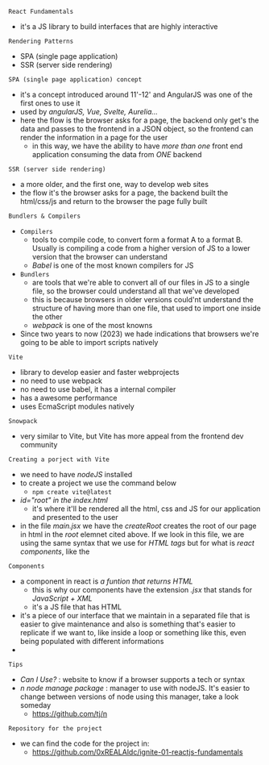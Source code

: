 `React Fundamentals` 
- it's a JS library to build interfaces that are highly interactive

`Rendering Patterns`
- SPA (single page application)
- SSR (server side rendering)

`SPA (single page application) concept`
- it's a concept introduced around 11'-12' and AngularJS was one of the first ones to use it
- used by *angularJS, Vue, Svelte, Aurelia...*
- here the flow is the browser asks for a page, the backend only get's the data and passes to the frontend in a JSON object, so the frontend can render the information in a page for the user
	- in this way, we have the ability to have *more than one* front end application consuming the data from *ONE* backend

`SSR (server side rendering)` 
- a more older, and the first one, way to develop web sites
- the flow it's the browser asks for a page, the backend built the html/css/js and return to the browser the page fully built

`Bundlers & Compilers`
- `Compilers` 
	- tools to compile code, to convert form a format A to a format B. Usually is compiling a code from a higher version of JS to a lower version that the browser can understand
	- *Babel* is one of the most known compilers for JS 
- `Bundlers` 
	- are tools that we're able to convert all of our files in JS to a single file, so the browser could understand all that we've developed
	- this is because browsers in older versions could'nt understand the structure of having more than one file, that used to import one inside the other
	- *webpack* is one of the most knowns
- Since two years to now (2023) we hade indications that browsers we're going to be able to import scripts natively

`Vite`
- library to develop easier and faster webprojects 
- no need to use webpack
- no need to use babel, it has a internal compiler
- has a awesome performance
- uses EcmaScript modules natively

`Snowpack` 
- very similar to Vite, but Vite has more appeal from the frontend dev community

`Creating a porject with Vite`
- we need to have *nodeJS* installed
- to create a project we use the command  below
	- `npm create vite@latest` 
- *id="root" in the index.html* 
	- it's where it'll be rendered all the html, css and JS for our application and presented to the user
- in the file *main.jsx* we have the *createRoot* creates the root of our page in html in the *root* elemnet cited above. If we look in this file, we are using the same syntax that we use for *HTML tags* but for what is *react components*, like the *<App />* 

`Components` 
- a component in react is *a funtion that returns HTML* 
	- this is why our components have the extension *.jsx* that stands for *JavaScript + XML* 
	- it's a JS file that has HTML
- it's a piece of our interface that we maintain in a separated file that is easier to give maintenance and also is something that's easier to replicate if we want to, like inside a loop or something like this, even being populated with different informations
- 






`Tips` 
- *Can I Use?* : website to know if a browser supports a tech or syntax
- *n node manage package* : manager to use with nodeJS. It's easier to change between versions of node using this manager, take a look someday
	- https://github.com/tj/n

`Repository for the project`
- we can find the code for the project in:
	- https://github.com/0xREALAldc/ignite-01-reactjs-fundamentals
